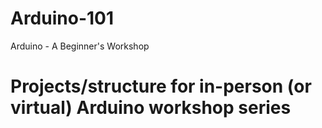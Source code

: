 # Arduino-101
Arduino - A Beginner's Workshop
# Projects/structure for in-person (or virtual) Arduino workshop series
